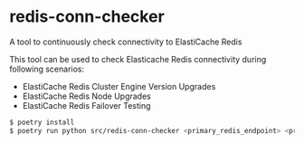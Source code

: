 # redis-conn-checker
A tool to continuously check connectivity to ElastiCache Redis

This tool can be used to check Elasticache Redis connectivity during following scenarios:
- ElastiCache Redis Cluster Engine Version Upgrades
- ElastiCache Redis Node Upgrades
- ElastiCache Redis Failover Testing

```sh
$ poetry install
$ poetry run python src/redis-conn-checker <primary_redis_endpoint> <primary_node_name>
```
